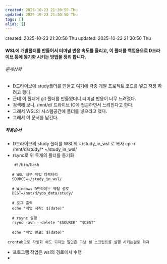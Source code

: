 ```yaml
---
created: 2025-10-23 21:30:50 Thu
updated: 2025-10-23 21:30:50 Thu
tags: []
alias: []
---
```


created: 2025-10-23 21:30:50 Thu
updated: 2025-10-23 21:30:50 Thu

#### WSL에 개발폴더를 만들어서 터미널 반응 속도를 올리고, 이 폴더를 백업용으로 D드라이브 등에 동기화 시키는 방법을 정리 합니다.


###### 문제상황 
- D드라이브에 study폴더를 만들고 여기에 각종 개발 프로젝트 코드를 넣고 저장 하려고 했다.
- 근데 이 폴더에 git 폴더를  만들었더니 터미널 반응이 너무 느려졌다. 
- 검색해 보니, /mnt/d/ 드라이브 IO에 접근하면서 느려진다고 한다.
- 그래서 WSL의 시스템공간에 폴더를 넣으라고 했다.
- 그래서 이 문서를 남긴다.

##### 적용순서
 - D드라이브의 study 폴더를 WSL의 ~/study_in_wsl 로 복사
   cp -r /mnt/d/study/*  ~/study_in_wsl/
 -  rsync로 위 두개의 폴더를 동기화
 ```shell
	 #!/bin/bash
	
	# WSL 내부 작업 디렉터리
	SOURCE=~/study_in_wsl/
	
	# Windows D드라이브 백업 경로
	DEST=/mnt/d/yoo_data/study/
	
	# 로그 출력
	echo "백업 시작: $(date)"
	
	# rsync 실행
	rsync -avh --delete "$SOURCE" "$DEST"
	
	echo "백업 완료: $(date)"

 ```
	 
     crontab으로 자동화 해도 되지만 일단은 그냥 쉘 스크립트를 실행 시키는걸로 하자
	 
 - 프로그램 작업은 wsl의 경로에서 수행
 - 